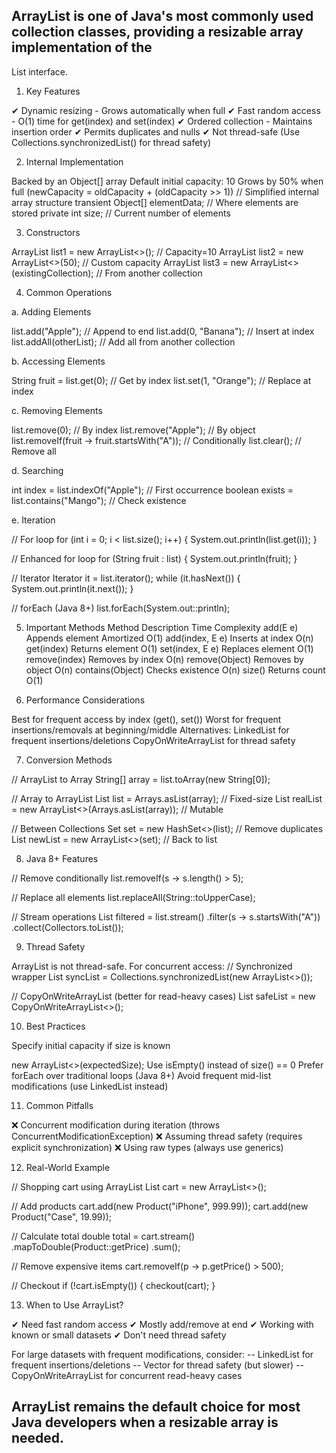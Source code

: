 
## ArrayList is one of Java's most commonly used collection classes, providing a resizable array implementation of the 
   List interface.

1. Key Features

✔ Dynamic resizing - Grows automatically when full
✔ Fast random access - O(1) time for get(index) and set(index)
✔ Ordered collection - Maintains insertion order
✔ Permits duplicates and nulls
✔ Not thread-safe (Use Collections.synchronizedList() for thread safety)

2. Internal Implementation

Backed by an Object[] array
Default initial capacity: 10
Grows by 50% when full (newCapacity = oldCapacity + (oldCapacity >> 1))
// Simplified internal array structure
transient Object[] elementData; // Where elements are stored
private int size; // Current number of elements

3. Constructors

ArrayList<String> list1 = new ArrayList<>(); // Capacity=10
ArrayList<String> list2 = new ArrayList<>(50); // Custom capacity
ArrayList<String> list3 = new ArrayList<>(existingCollection); // From another collection

4. Common Operations

a. Adding Elements

list.add("Apple"); // Append to end
list.add(0, "Banana"); // Insert at index
list.addAll(otherList); // Add all from another collection

b. Accessing Elements

String fruit = list.get(0); // Get by index
list.set(1, "Orange"); // Replace at index

c. Removing Elements

list.remove(0); // By index
list.remove("Apple"); // By object
list.removeIf(fruit -> fruit.startsWith("A")); // Conditionally
list.clear(); // Remove all

d. Searching

int index = list.indexOf("Apple"); // First occurrence
boolean exists = list.contains("Mango"); // Check existence

e. Iteration

// For loop
for (int i = 0; i < list.size(); i++) {
System.out.println(list.get(i));
}

// Enhanced for loop
for (String fruit : list) {
System.out.println(fruit);
}

// Iterator
Iterator<String> it = list.iterator();
while (it.hasNext()) {
System.out.println(it.next());
}

// forEach (Java 8+)
list.forEach(System.out::println);

5. Important Methods
Method	            Description	                Time Complexity
add(E e)	        Appends element	            Amortized O(1)
add(index, E e)	    Inserts at index	            O(n)
get(index)	        Returns element	                O(1)
set(index, E e) 	Replaces element	            O(1)
remove(index)	    Removes by index	            O(n)
remove(Object)	    Removes by object	            O(n)
contains(Object)	Checks existence	            O(n)
size()	            Returns count	                O(1)

6. Performance Considerations

Best for frequent access by index (get(), set())
Worst for frequent insertions/removals at beginning/middle
Alternatives:
LinkedList for frequent insertions/deletions
CopyOnWriteArrayList for thread safety

7. Conversion Methods

// ArrayList to Array
String[] array = list.toArray(new String[0]);

// Array to ArrayList
List<String> list = Arrays.asList(array); // Fixed-size
List<String> realList = new ArrayList<>(Arrays.asList(array)); // Mutable

// Between Collections
Set<String> set = new HashSet<>(list); // Remove duplicates
List<String> newList = new ArrayList<>(set); // Back to list

8. Java 8+ Features

// Remove conditionally
list.removeIf(s -> s.length() > 5);

// Replace all elements
list.replaceAll(String::toUpperCase);

// Stream operations
List<String> filtered = list.stream()
.filter(s -> s.startsWith("A"))
.collect(Collectors.toList());

9. Thread Safety

ArrayList is not thread-safe. For concurrent access:
// Synchronized wrapper
List<String> syncList = Collections.synchronizedList(new ArrayList<>());

// CopyOnWriteArrayList (better for read-heavy cases)
List<String> safeList = new CopyOnWriteArrayList<>();

10. Best Practices

Specify initial capacity if size is known

new ArrayList<>(expectedSize);
Use isEmpty() instead of size() == 0
Prefer forEach over traditional loops (Java 8+)
Avoid frequent mid-list modifications (use LinkedList instead)

11. Common Pitfalls

❌ Concurrent modification during iteration (throws ConcurrentModificationException)
❌ Assuming thread safety (requires explicit synchronization)
❌ Using raw types (always use generics)

12. Real-World Example

// Shopping cart using ArrayList
List<Product> cart = new ArrayList<>();

// Add products
cart.add(new Product("iPhone", 999.99));
cart.add(new Product("Case", 19.99));

// Calculate total
double total = cart.stream()
.mapToDouble(Product::getPrice)
.sum();

// Remove expensive items
cart.removeIf(p -> p.getPrice() > 500);

// Checkout
if (!cart.isEmpty()) {
checkout(cart);
}

13. When to Use ArrayList?

✔ Need fast random access
✔ Mostly add/remove at end
✔ Working with known or small datasets
✔ Don't need thread safety

For large datasets with frequent modifications, consider:
-- LinkedList for frequent insertions/deletions
-- Vector for thread safety (but slower)
-- CopyOnWriteArrayList for concurrent read-heavy cases

## ArrayList remains the default choice for most Java developers when a resizable array is needed.
